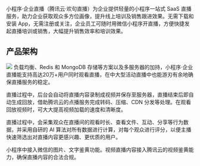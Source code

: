 小程序·企业直播（腾讯云·欢句直播）为企业提供轻量的小程序一站式 SaaS 直播服务，助力企业获取观众多方位画像，提升线上培训及销售跟进效果。无需下载和安装 App，无需注册或关注，企业员工可随时用微信小程序开直播，方便快捷发起直播培训或销售，大幅提升销售效率和培训效果。

## 产品架构
![](https://main.qcloudimg.com/raw/a84b3c1af08f81e820525afd5fd6a17b.png)
负载均衡、Redis 和 MongoDB 存储等方案以及多服务器的加持，小程序·企业直播能支持高达20万+用户同时观看直播，在中大型活动直播中也能游刃有余地确保直播服务的稳定。

直播过程中，后台会自动将直播内容录制成视频并保存至服务器，直播结束后即自动生成回放，借助腾讯云的点播服务完成转码、压缩、CDN 分发等处理。在观看回放视频时，可大大提高视频加载的速度和清晰度。

直播过程中，会采集观众在直播间的观看时长、查看文件、互动、分享等行为数据，并采用自研的 AI 算法对所有数据进行计算，对每个观众进行评分，以便主播快速筛选出对直播内容更感兴趣、更优质的用户。

小程序中接入微信的图片、文字鉴黄功能。视频直播内容接入腾讯云的视频鉴黄能力，确保直播内容的合法合规。
 
